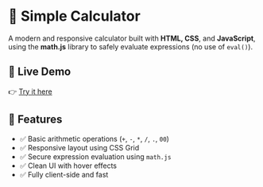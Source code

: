 # 🧮 Simple Calculator

A modern and responsive calculator built with **HTML, CSS**, and **JavaScript**, using the **math.js** library to safely evaluate expressions (no use of `eval()`).

## 🔗 Live Demo

👉 [Try it here](https://yourusername.github.io/calculator/)  

## 🚀 Features

- ✅ Basic arithmetic operations (`+`, `-`, `*`, `/`, `.`, `00`)
- ✅ Responsive layout using CSS Grid
- ✅ Secure expression evaluation using `math.js`
- ✅ Clean UI with hover effects
- ✅ Fully client-side and fast
